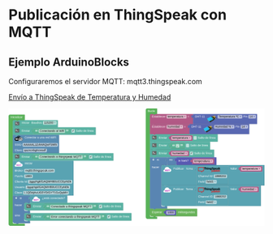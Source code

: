 # Publicación en ThingSpeak con MQTT

## Ejemplo ArduinoBlocks

Configuraremos el servidor MQTT: mqtt3.thingspeak.com

[Envío a ThingSpeak de Temperatura y Humedad](http://www.arduinoblocks.com/web/project/editor/920380)

![](./images/thing_speak_mqtt_arduinoblocks.png)
